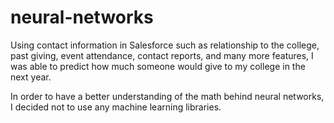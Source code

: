# neural-networks
Using contact information in Salesforce such as relationship to the college, past giving, event attendance, 
contact reports, and many more features, I was able to predict how much someone would give to my college in the next year.

In order to have a better understanding of the math behind neural networks, I decided not to use any machine learning libraries.
